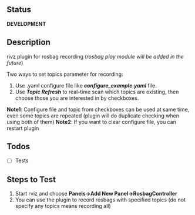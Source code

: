 ## Status
**DEVELOPMENT**

## Description
rivz plugin for rosbag recording (*rosbag play module will be added in the future*)

Two ways to set topics parameter for recording:
1. Use .yaml configure file like ***configure_example.yaml*** file.
2. Use ***Topic Refresh*** to real-time scan which topics are existing, then choose those you are interested in by checkboxes.

**Note1**: Configure file and topic from checkboxes can be used at same time, even some topics are repeated (plugin will do duplicate checking when using both of them)
**Note2**: If you want to clear configure file, you can restart plugin

## Todos
- [ ] Tests

## Steps to Test
1. Start rviz and choose **Panels->Add New Panel->RosbagController**
2. You can use the plugin to record rosbags with specified topics (do not specify any topics means recording all)

